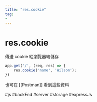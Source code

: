 ```yaml
---
title: "res.cookie"
tag: 
- 
---
```

# res.cookie
傳送 cookie 給瀏覽器端儲存
```js
app.get('/', (req, res) => {
	res.cookie('name', 'Wilson');
})
```
也可在 [[Postman]] 看到這些資料


#js #backEnd #server #storage #expressJs
